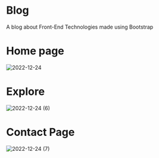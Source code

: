 # Blog
A blog about Front-End Technologies made using Bootstrap

# Home page

![2022-12-24](https://user-images.githubusercontent.com/108679567/209432095-0b7bb31f-c354-48ca-9041-d9035ec818ef.png)


# Explore 

![2022-12-24 (6)](https://user-images.githubusercontent.com/108679567/209432151-adec9dc2-4ed1-4b42-a2bb-3403dbd999d7.png)

# Contact Page

![2022-12-24 (7)](https://user-images.githubusercontent.com/108679567/209432202-78c4c4f8-343c-4233-a76d-d4e715c304f9.png)
